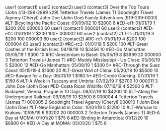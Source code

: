 user1 (contact1)
user2 (contact2)
user3 (contact3)
Over the Top Tours (John 413-299-2999 x29)
Tetterton Travels (James T)
Goodnight Travel Agency (Cheryl)
John Doe (John Doe)
Family Adventures (919-239-0000)
#LT-Bicycling the Pacific Coast:  09/09/02  10   $2000  8
#ED-et1:  01/01/19  1   $200  200
000000  60 user1 (contact1)
000001  60 user2 (contact2)
#ED-et2:  01/01/19  2   $200  100*
000002  60 user2 (contact2)
#LT-lt:  01/01/19  3   $200  100
000003  60 user2 (contact2)
#RC-rc1:  01/01/19  4   $200  100
000004  60 user3 (contact3)
#RC-rc2:  01/01/19  5   $200  100
#LT-Great Castles of the British Isles:  04/18/19  10   $3456  10
#ED-Go Manhattan:  05/05/19  1   $300  10
#RC-Amsterdam to Basel:  05/05/19  8   $3999  20
000000   3 Tetterton Travels (James T)
#RC-Muddy Mississippi - Up Close:  05/06/19  5   $2000  12
#ED-Go Manhattan:  05/08/19  1   $300  5*
#RC-Through the Suez Canal:  05/15/19  4   $1600  20
#LT-Great Wall of China:  05/20/19  10   $5500  10
#ED-Basque for a Day:  06/01/19  1   $180  5*
#ED-Creole Cooking:  07/01/19  1   $150  6
#LT-A Week in Tuscany and Umbria:  07/02/19  7   $2700  10
000011   3 John Doe (John Doe)
#ED-Costa Rican Wildlife:  07/16/19  4   $2500  6
#LT-Budapest, Vienna, Prague in 10 Days:  08/07/19  10   $4200  10
#LT-Along the Underground Railroad:  09/08/19  10   $2500  8
000004   4 Tetterton Travels (James T)
000005   2 Goodnight Travel Agency (Cheryl)
000010   1 John Doe (John Doe)
#LT-New England in Color:  10/01/19  5   $1200  10
#LT-Warsaw to Krakow:  10/05/19  6   $3200  20
000003   2 Tetterton Travels (James T)
#ED-A Day at MOMA:  01/01/20  1   $75  6
#ED-Birding in Antarctica:  01/12/20  10   $8900  6*
#ED-A Day at MOMA:  05/01/20  1   $75  6
